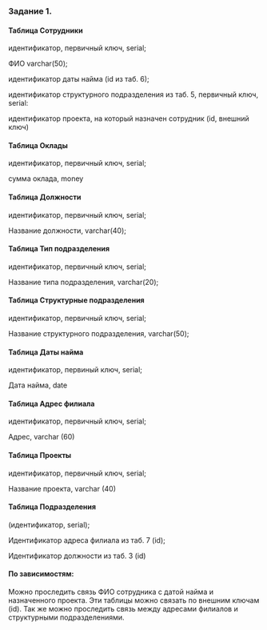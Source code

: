 ### Задание 1. 
 #### Таблица Сотрудники 
идентификатор, первичный ключ, serial;

ФИО varchar(50);

идентификатор даты найма (id из таб. 6);

идентификатор структурного подразделения из таб. 5, первичный ключ, serial:

идентификатор проекта, на который назначен сотрудник (id, внешний ключ)

#### Таблица Оклады 
идентификатор, первичный ключ, serial;

сумма оклада, money

#### Таблица Должности 
идентификатор, первичный ключ, serial;

Название должности, varchar(40);


#### Таблица Тип подразделения  
идентификатор, первичный ключ, serial;

Название типа подразделения, varchar(20);


#### Таблица Структурные подразделения 
идентификатор, первичный ключ, serial;

Название структурного подразделения, varchar(50);


#### Таблица Даты найма 
идентификатор, первиный ключ, serial;

Дата найма, date

#### Таблица Адрес филиала 
идентификатор, первичный ключ, serial;

Адрес, varchar (60)

#### Таблица Проекты 
идентификатор, первичный ключ, serial;

Название проекта, varchar (40)

#### Таблица Подразделения 
(идентификатор, serial);

Идентификатор адреса филиала из таб. 7 (id);

Идентификатор должности из таб. 3 (id)

#### По зависимостям:
Можно проследить связь ФИО сотрудника с датой найма и назначенного проекта.  Эти таблицы можно связать по внешним ключам (id). 
Так же можно проследить связь между адресами филиалов и структурными подразделениями. 
